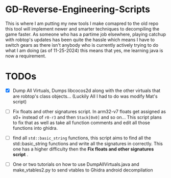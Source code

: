 # GD-Reverse-Engineering-Scripts
This is where I am putting my new tools I make comapred to the old repo this tool will implement newer and smarter techniques to decompiling the game faster.
As someone who has a partime job elsewhere, playing catchup with robtop's updates has been quite the hassle which means I have to switch gears as there isn't
anybody who is currently actively trying to do what I am doing (as of 11-25-2024) this means that yes, me learning java is now a requirement.



# TODOs
- [X] Dump All Virtuals, Dumps libcocos2d along with the other virtuals that are robtop's class objects... (Luckily All I had to do was modify Mat's script)

- [ ] Fix floats and other signatures script. In arm32-v7 floats get assigned as s0+ instead of `r0-r3` and then `Stack[0x0]` and so on... This script plans to fix that as well as take all
function comments and edit all those functions into ghidra.

- [ ] find all `std::basic_string` functions, this script aims to find all the std::basic_string functions and write all the signatures in correctly. This one has a higher difficulty
      then the __Fix floats and other signatures script__ .

- [ ] One or two tutorials on how to use DumpAllVirtuals.java and make_vtables2.py to send vtables to Ghidra android decompilation
